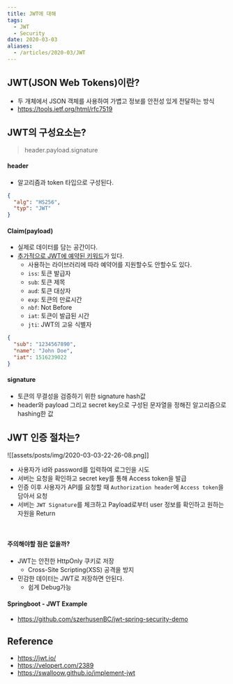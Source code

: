 ```yaml
---
title: JWT에 대해
tags:
  - JWT
  - Security
date: 2020-03-03
aliases: 
  - /articles/2020-03/JWT
---
```

## JWT(JSON Web Tokens)이란?
- 두 개체에서 JSON 객체를 사용하여 가볍고 정보를 안전성 있게 전달하는 방식
- <https://tools.ietf.org/html/rfc7519>

## JWT의 구성요소는?
> header.payload.signature

#### header
- 알고리즘과 token 타입으로 구성된다.
```json
{
  "alg": "HS256",
  "typ": "JWT"
}
```

#### Claim(payload)
- 실제로 데이터를 담는 공간이다.
- [추가적으로 JWT에 예약된 키워드](https://tools.ietf.org/html/rfc7519#section-4.1)가 있다.
    - 사용하는 라이브러리에 따라 예약어를 지원할수도 안할수도 있다.
    - `iss`: 토큰 발급자
    - `sub`: 토큰 제목
    - `aud`: 토큰 대상자
    - `exp`: 토큰의 만료시간
    - `nbf`: Not Before
    - `iat`: 토큰이 발급된 시간
    - `jti`: JWT의 고유 식별자

```json
{
  "sub": "1234567890",
  "name": "John Doe",
  "iat": 1516239022
}
```

#### signature
- 토큰의 무결성을 검증하기 위한 signature hash값
- header와 payload 그리고 secret key으로 구성된 문자열을 정해진 알고리즘으로 hashing한 값


## JWT 인증 절차는?

![[assets/posts/img/2020-03-03-22-26-08.png]]

- 사용자가 id와 password를 입력하여 로그인을 시도
- 서버는 요청을 확인하고 secret key를 통해 Access token을 발급
- 인증 이후 사용자가 API를 요청할 때 `Authorization header`에 `Access token`을 담아서 요청
- 서버는 `JWT Signature`를 체크하고 Payload로부터 user 정보를 확인하고 원하는 자원을 Return

​ ​
#### 주의해야할 점은 없을까?
- JWT는 안전한 HttpOnly 쿠키로 저장
    - Cross-Site Scripting(XSS) 공격을 방지
- 민감한 데이터는 JWT로 저장하면 안된다.
    - 쉽게 Debug가능

#### Springboot - JWT Example
- <https://github.com/szerhusenBC/jwt-spring-security-demo>

## Reference
- <https://jwt.io/>
- <https://velopert.com/2389>
- <https://swalloow.github.io/implement-jwt>
